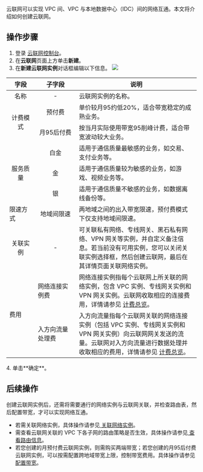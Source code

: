 云联网可以实现 VPC 间、VPC 与本地数据中心（IDC）间的网络互通。本文将介绍如何创建云联网。

## 操作步骤
1. 登录 [云联网控制台](https://console.cloud.tencent.com/vpc/ccn)。
2. 在**云联网**页面上方单击**新建**。 
3. 在**新建云联网实例**对话框编辑以下信息。
![](https://qcloudimg.tencent-cloud.cn/raw/e1e00651426d3597704d0994eb73fa83.png)
<table>
<thead>
<tr>
<th width="15%">字段</th>
<th >子字段</th>
<th >说明</th>
</tr>
</thead>
<tr>
<td align="center">名称</td>
<td align="center">-</td>
<td >云联网实例的名称。</td>
</tr>
<tr >
<td rowspan=2 align="center" >计费模式</td>
<td align="center" >预付费</td>
<td>单价较月95约低20%，适合带宽稳定的成熟业务。</td>
</tr>
<tr >
<td align="center" style='white-space:nowrap'>月95后付费</td>
<td>按当月实际使用带宽95削峰计费，适合带宽波动较大业务。</td>
</tr>
<tr>
<td rowspan=3 align="center">服务质量</td>
<td align="center">白金</td>
<td>适用于通信质量最敏感的业务，如交易、支付业务等。</td>
</tr>
<tr>
<td align="center" white-space="nowrap">金</td>
<td >适用于通信质量较为敏感的业务，如游戏、视频业务等。</td>
</tr>
<tr >
<td align="center">银</td>
<td >适用于通信质量不敏感的业务，如数据离线备份等。</td>
</tr>
<tr>
<td>限速方式</td>
<td align="center" style='white-space:nowrap'>地域间限速</td>
<td >两地域之间的出入带宽限速，预付费模式下仅支持地域间限速。</td>
</tr>
<tr>
<td   align="center">关联实例</td>
<td   align="center">-</td>
<td >可关联私有网络、专线网关、黑石私有网络、VPN
网关等实例，并自定义备注信息。若当前没有可用实例，您可以关闭关联实例选择框，然后创建云联网，最后在其详情页面关联网络实例。</td>
</tr>
  <tr>
  <td rowspan=2>费用</td>
  <td>网络连接实例费</td>
  <td>网络连接实例指每个云联网上所关联的网络实例，包含 VPC 实例、专线网关实例和 VPN 网关实例。云联网收取相应的连接费用，详情请参见 <a href="https://cloud.tencent.com/document/product/877/18676">计费总览</a>。</td>
 </tr>
   <tr>
  <td>入方向流量处理费</td>
  <td>入方向流量指每个云联网关联的网络连接实例（包括 VPC 实例、专线网关实例和 VPN 网关实例）向云联网网关发送的流量。云联网对入方向流量进行数据处理并收取相应的费用，详情请参见 <a href="https://cloud.tencent.com/document/product/877/18676">计费总览</a>。</td>
 </tr>
</table>
4. 单击**确定**。

## 后续操作
创建云联网实例后，还需将需要通行的网络实例与云联网关联，并检查路由表，然后配置带宽，才可以实现网络互通。
- 若需关联网络实例，具体操作请参见[ 关联网络实例](https://cloud.tencent.com/document/product/877/18747)。
- 需查看云联网关联的 VPC 下各子网的路由策略是否生效，具体操作请参见[ 查看路由信息](https://cloud.tencent.com/document/product/877/18756)。
- 若您创建的月预付费云联网实例，则需购买两端带宽；若您创建的月95后付费云联网实例，可以按需配置跨地域带宽上限，控制带宽费用。具体操作请参见[ 配置带宽](https://cloud.tencent.com/document/product/877/49859)。

